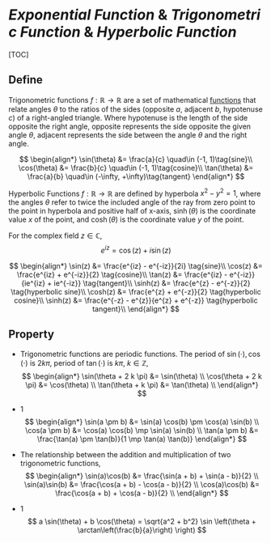 # $Exponential\ Function \ \&\ Trigonometric\ Function\ \&\ Hyperbolic\ Function$

[TOC]

## Define  
Trigonometric functions $f: \mathbb R \to \mathbb R$ are a set of mathematical [functions](./Function.md) that relate angles $\theta$ to the ratios of the sides (opposite $a$, adjacent $b$, hypotenuse $c$) of a right-angled triangle. Where hypotenuse is the length of the side opposite the right angle, opposite represents the side opposite the given angle $\theta$, adjacent represents the side between the angle $\theta$ and the right angle.

$$
\begin{align*}
  \sin(\theta) &= \frac{a}{c}  \quad\in (-1, 1)\tag{sine}\\
  \cos(\theta) &= \frac{b}{c}  \quad\in (-1, 1)\tag{cosine}\\
  \tan(\theta) &= \frac{a}{b}  \quad\in (-\infty, +\infty)\tag{tangent}
\end{align*}
$$

Hyperbolic Functions $f: \mathbb R \to \mathbb R$ are defined by hyperbola $x^2 - y^2 = 1$, where the angles $\theta$ refer to twice the included angle of the ray from zero point to the point in hyperbola and positive half of x-axis, $\sinh(\theta)$ is the coordinate value $x$ of the point, and $\cosh(\theta)$ is the coordinate value $y$ of the point.

For the complex field $z \in \mathbb C$,
$$
e^{iz} = \cos(z) + i \sin(z)
$$

$$
\begin{align*}
\sin(z)  &= \frac{e^{iz} - e^{-iz}}{2i}  \tag{sine}\\
\cos(z)  &= \frac{e^{iz} + e^{-iz}}{2}  \tag{cosine}\\
\tan(z)  &= \frac{e^{iz} - e^{-iz}}{ie^{iz} + ie^{-iz}}  \tag{tangent}\\
\sinh(z) &= \frac{e^{z} - e^{-z}}{2}  \tag{hyperbolic sine}\\
\cosh(z) &= \frac{e^{z} + e^{-z}}{2}  \tag{hyperbolic cosine}\\
\sinh(z) &= \frac{e^{-z} - e^{z}}{e^{z} + e^{-z}}  \tag{hyperbolic tangent}\\
\end{align*}
$$

## Property

- Trigonometric functions are periodic functions. The period of $\sin(\cdot), \cos(\cdot)$ is $2 k \pi$, period of $\tan(\cdot)$ is $k \pi$, $k \in \mathbb Z$,
  $$
  \begin{align*}
    \sin(\theta + 2 k \pi) &= \sin(\theta)  \\
    \cos(\theta + 2 k \pi) &= \cos(\theta)  \\
    \tan(\theta + k \pi) &= \tan(\theta)  \\
  \end{align*}
  $$
  
- 1
  $$
  \begin{align*}
    \sin(a \pm b) &= \sin(a) \cos(b) \pm \cos(a) \sin(b)  \\
    \cos(a \pm b) &= \cos(a) \cos(b) \mp \sin(a) \sin(b)  \\
    \tan(a \pm b) &= \frac{\tan(a) \pm  \tan(b)}{1 \mp \tan(a) \tan(b)}
  \end{align*}
  $$
  
- The relationship between the addition and multiplication of two trigonometric functions,
  $$
  \begin{align*}
    \sin(a)\cos(b) &= \frac{\sin(a + b) + \sin(a - b)}{2}  \\
    \sin(a)\sin(b) &= \frac{\cos(a + b) - \cos(a - b)}{2}  \\
    \cos(a)\cos(b) &= \frac{\cos(a + b) + \cos(a - b)}{2}  \\
  \end{align*}
  $$

- 1
  $$
  a \sin(\theta) + b \cos(\theta) = \sqrt{a^2 + b^2} \sin \left(\theta + \arctan\left(\frac{b}{a}\right) \right)
  $$
